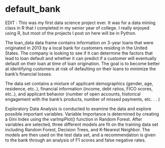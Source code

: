 # default_bank

EDIT : This was my first data science project ever. It was for a data mining class in R that I completed in my senior year of college. I really enjoyed using R, but most of the projects I post on here will be in Python. 

The loan_data data frame contains information on 3-year loans that were originated in 2013 by a local bank for customers 
residing in the United States. The company is looking to see if it can determine the factors that lead to loan default and 
whether it can predict if a customer will eventually default on their loan at time of loan origination. The goal is to 
become better at identifying customers at risk of defaulting on their loans to minimize the bank’s financial losses.  


The data set contains a mixture of applicant demographics (gender, age, residence, etc..), financial information (income, 
debt ratios, FICO scores, etc..), and applicant behavior (number of open accounts, historical engagement with the bank’s 
products, number of missed payments, etc. . . )  


Exploratory Data Analysis is conducted to examine the data and explore 
possible important variables. Variable Importance is determined by creating a Gini Index using the varImpPlot() function in 
Random Forest. After variables are selected, three different models are fit on the training data set including Random Forest, Decision Trees, and K-Nearest Neighbor. The models are then used on the test data set, and a recommendation is given to the bank through an 
analysis of F1 scores and false negative rates.
